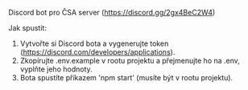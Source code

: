 Discord bot pro ČSA server (https://discord.gg/2gx4BeC2W4)

Jak spustit:
1. Vytvořte si Discord bota a vygenerujte token (https://discord.com/developers/applications).
2. Zkopírujte .env.example v rootu projektu a přejmenujte ho na .env, vyplňte jeho hodnoty.
3. Bota spustíte příkazem 'npm start' (musíte být v rootu projektu).
